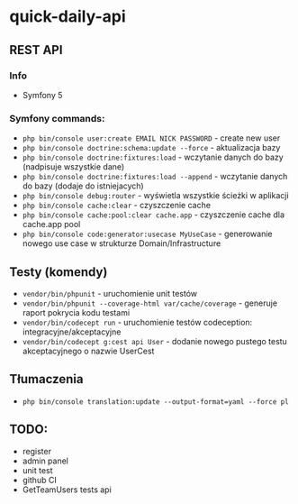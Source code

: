 # quick-daily-api
## REST API

### Info
- Symfony 5

### Symfony commands:
- `php bin/console user:create EMAIL NICK PASSWORD` - create new user
- `php bin/console doctrine:schema:update --force` - aktualizacja bazy
- `php bin/console doctrine:fixtures:load` - wczytanie danych do bazy (nadpisuje wszystkie dane)
- `php bin/console doctrine:fixtures:load --append` - wczytanie danych do bazy (dodaje do istniejacych)
- `php bin/console debug:router` - wyświetla wszystkie ścieżki w aplikacji
- `php bin/console cache:clear` - czyszczenie cache
- `php bin/console cache:pool:clear cache.app` - czyszczenie cache dla cache.app pool
- `php bin/console code:generator:usecase MyUseCase` - generowanie nowego use case w strukturze Domain/Infrastructure

## Testy (komendy)
- `vendor/bin/phpunit` - uruchomienie unit testów
- `vendor/bin/phpunit --coverage-html var/cache/coverage` - generuje raport pokrycia kodu testami
- `vendor/bin/codecept run` - uruchomienie testów codeception: integracyjne/akceptacyjne 
- `vendor/bin/codecept g:cest api User` - dodanie nowego pustego testu akceptacyjnego o nazwie UserCest

## Tłumaczenia
- `php bin/console translation:update --output-format=yaml --force pl`

## TODO:
- register
- admin panel
- unit test
- github CI
- GetTeamUsers tests api
